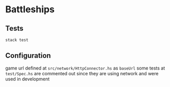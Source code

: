 # Battleships


## Tests

```stack test```


## Configuration

game url defined at `src/network/HttpConnector.hs` as `baseUrl`
some tests at `test/Spec.hs` are commented out since they are using network and were used in development